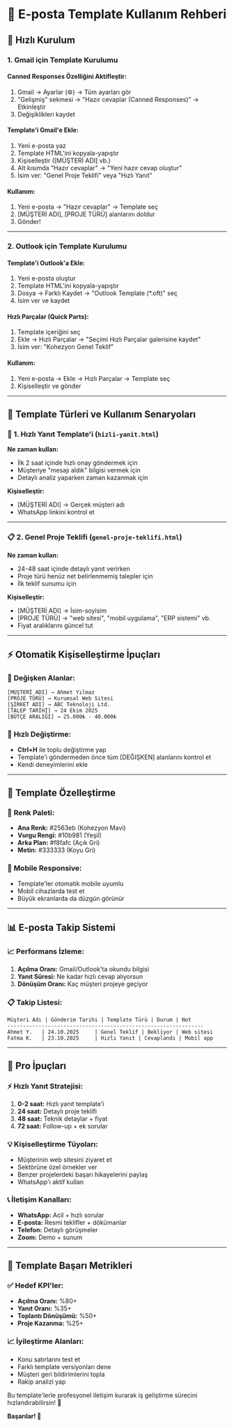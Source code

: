 # 📧 E-posta Template Kullanım Rehberi

## 🚀 Hızlı Kurulum

### 1. **Gmail için Template Kurulumu**

#### Canned Responses Özelliğini Aktifleştir:
1. Gmail → Ayarlar (⚙️) → Tüm ayarları gör
2. "Gelişmiş" sekmesi → "Hazır cevaplar (Canned Responses)" → Etkinleştir
3. Değişiklikleri kaydet

#### Template'i Gmail'e Ekle:
1. Yeni e-posta yaz
2. Template HTML'ini kopyala-yapıştır
3. Kişiselleştir ([MÜŞTERİ ADI] vb.)
4. Alt kısımda "Hazır cevaplar" → "Yeni hazır cevap oluştur"
5. İsim ver: "Genel Proje Teklifi" veya "Hızlı Yanıt"

#### Kullanım:
1. Yeni e-posta → "Hazır cevaplar" → Template seç
2. [MÜŞTERİ ADI], [PROJE TÜRÜ] alanlarını doldur
3. Gönder!

---

### 2. **Outlook için Template Kurulumu**

#### Template'i Outlook'a Ekle:
1. Yeni e-posta oluştur
2. Template HTML'ini kopyala-yapıştır
3. Dosya → Farklı Kaydet → "Outlook Template (*.oft)" seç
4. İsim ver ve kaydet

#### Hızlı Parçalar (Quick Parts):
1. Template içeriğini seç
2. Ekle → Hızlı Parçalar → "Seçimi Hızlı Parçalar galerisine kaydet"
3. İsim ver: "Kohezyon Genel Teklif"

#### Kullanım:
1. Yeni e-posta → Ekle → Hızlı Parçalar → Template seç
2. Kişiselleştir ve gönder

---

## 🎯 Template Türleri ve Kullanım Senaryoları

### 📨 **1. Hızlı Yanıt Template'i** (`hizli-yanit.html`)
**Ne zaman kullan:**
- İlk 2 saat içinde hızlı onay göndermek için
- Müşteriye "mesajı aldık" bilgisi vermek için
- Detaylı analiz yaparken zaman kazanmak için

**Kişiselleştir:**
- [MÜŞTERİ ADI] → Gerçek müşteri adı
- WhatsApp linkini kontrol et

---

### 📋 **2. Genel Proje Teklifi** (`genel-proje-teklifi.html`)
**Ne zaman kullan:**
- 24-48 saat içinde detaylı yanıt verirken
- Proje türü henüz net belirlenmemiş talepler için
- İlk teklif sunumu için

**Kişiselleştir:**
- [MÜŞTERİ ADI] → İsim-soyisim
- [PROJE TÜRÜ] → "web sitesi", "mobil uygulama", "ERP sistemi" vb.
- Fiyat aralıklarını güncel tut

---

## ⚡ Otomatik Kişiselleştirme İpuçları

### 🔄 **Değişken Alanlar:**
```
[MÜŞTERİ ADI] → Ahmet Yılmaz
[PROJE TÜRÜ] → Kurumsal Web Sitesi
[ŞİRKET ADI] → ABC Teknoloji Ltd.
[TALEP TARİHİ] → 24 Ekim 2025
[BÜTÇE ARALIĞI] → 25.000₺ - 40.000₺
```

### 📝 **Hızlı Değiştirme:**
- **Ctrl+H** ile toplu değiştirme yap
- Template'i göndermeden önce tüm [DEĞIŞKEN] alanlarını kontrol et
- Kendi deneyimlerini ekle

---

## 🎨 Template Özelleştirme

### 🎨 **Renk Paleti:**
- **Ana Renk:** #2563eb (Kohezyon Mavi)
- **Vurgu Rengi:** #10b981 (Yeşil)
- **Arka Plan:** #f8fafc (Açık Gri)
- **Metin:** #333333 (Koyu Gri)

### 📱 **Mobile Responsive:**
- Template'ler otomatik mobile uyumlu
- Mobil cihazlarda test et
- Büyük ekranlarda da düzgün görünür

---

## 📊 E-posta Takip Sistemi

### 📈 **Performans İzleme:**
1. **Açılma Oranı:** Gmail/Outlook'ta okundu bilgisi
2. **Yanıt Süresi:** Ne kadar hızlı cevap alıyorsun
3. **Dönüşüm Oranı:** Kaç müşteri projeye geçiyor

### 📋 **Takip Listesi:**
```
Müşteri Adı | Gönderim Tarihi | Template Türü | Durum | Not
---------------------------------------------------------------
Ahmet Y.   | 24.10.2025     | Genel Teklif | Bekliyor | Web sitesi
Fatma K.   | 23.10.2025     | Hızlı Yanıt | Cevaplandı | Mobil app
```

---

## 🚀 Pro İpuçları

### ⚡ **Hızlı Yanıt Stratejisi:**
1. **0-2 saat:** Hızlı yanıt template'i
2. **24 saat:** Detaylı proje teklifi
3. **48 saat:** Teknik detaylar + fiyat
4. **72 saat:** Follow-up + ek sorular

### 💡 **Kişiselleştirme Tüyoları:**
- Müşterinin web sitesini ziyaret et
- Sektörüne özel örnekler ver
- Benzer projelerdeki başarı hikayelerini paylaş
- WhatsApp'ı aktif kullan

### 📞 **İletişim Kanalları:**
- **WhatsApp:** Acil + hızlı sorular
- **E-posta:** Resmi teklifler + dökümanlar
- **Telefon:** Detaylı görüşmeler
- **Zoom:** Demo + sunum

---

## 🎯 Template Başarı Metrikleri

### ✅ **Hedef KPI'ler:**
- **Açılma Oranı:** %80+
- **Yanıt Oranı:** %35+
- **Toplantı Dönüşümü:** %50+
- **Proje Kazanma:** %25+

### 📈 **İyileştirme Alanları:**
- Konu satırlarını test et
- Farklı template versiyonları dene
- Müşteri geri bildirimlerini topla
- Rakip analizi yap

Bu template'lerle profesyonel iletişim kurarak iş geliştirme sürecini hızlandırabilirsin! 🚀

**Başarılar! 💪**